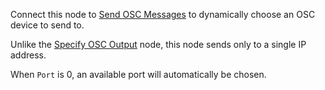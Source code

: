 Connect this node to [Send OSC Messages](vuo-node://vuo.osc.send) to dynamically choose an OSC device to send to.

Unlike the [Specify OSC Output](vuo-node://vuo.osc.make.output) node, this node sends only to a single IP address.

When `Port` is 0, an available port will automatically be chosen.
